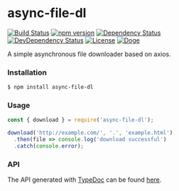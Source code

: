 # async-file-dl

[![Build Status](https://travis-ci.org/OpenByteDev/async-file-dl.svg?branch=master)](https://travis-ci.org/OpenByteDev/async-file-dl) [![npm version](https://badge.fury.io/js/async-file-dl.svg)](https://www.npmjs.com/package/async-file-dl) 
[![Dependency Status](https://david-dm.org/OpenByteDev/async-file-dl/status.svg)](https://david-dm.org/OpenByteDev/async-file-dl)  [![DevDependency Status](https://david-dm.org/OpenByteDev/async-file-dl/dev-status.svg)](https://david-dm.org/OpenByteDev/async-file-dl?type=dev)  [![License](https://img.shields.io/github/license/mashape/apistatus.svg)](https://opensource.org/licenses/MIT) [![Doge](https://img.shields.io/badge/doge-wow-yellow.svg)]()


A simple asynchronous file downloader based on axios.

### Installation
```bash
$ npm install async-file-dl
```

### Usage
```js
const { download } = require('async-file-dl');

download('http://example.com/', '.', 'example.html')
  .then(file => console.log('download successful')
  .catch(console.error);
```

### API
The API generated with [TypeDoc](http://typedoc.org/) can be found [here](https://openbytedev.github.io/async-file-dl/).
